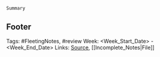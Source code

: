 ## <Date>

`Summary`

## Footer

Tags: #FleetingNotes, #review
Week: <Week_Start_Date> - <Week_End_Date>
Links: 
[Source](template.md), [[Incomplete_Notes|File]]

<!--
rfsd
--!>
<!--stackedit_data:
eyJoaXN0b3J5IjpbMjA5ODE2NzAzMCwtMTc5Njg5MjAyNywtNz
Y2MDY2MzU1LC03NzIyNTI1NDFdfQ==
-->